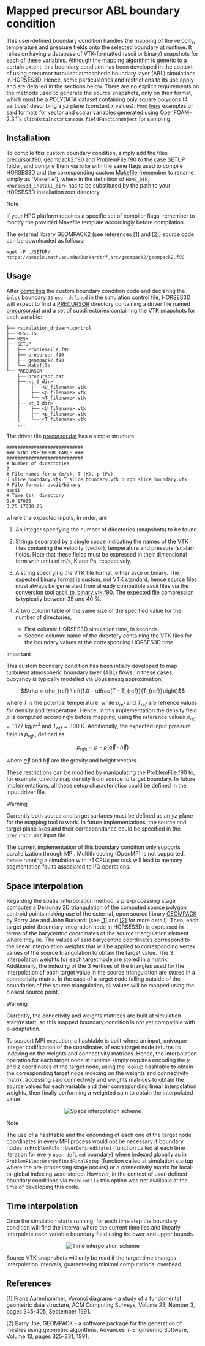 # Mapped precursor ABL boundary condition
This user-defined boundary condition handles the mapping of the velocity, temperature and pressure fields onto the selected boundary at runtime. It relies on having a database of VTK-formatted (ascii or binary) snapshots for each of these variables. Although the mapping algorithm is generic to a certain extent, this boundary condition has been developed in the context of using precursor turbulent atmospheric boundary layer (ABL) simulations in HORSES3D. Hence, some particularities and restrictions to its use apply and are detailed in the sections below. There are no explicit requirements on the methods used to generate the source snapshots, only on their format, which must be a POLYDATA dataset containing only square polygons (4 vertices) describing a $yz$ plane (constant $x$ values). Find [here](./PRECURSOR/17000/) examples of said formats for vector and scalar variables generated using OpenFOAM-2.3.1's `sliceDataInstantaneous` `fieldFunctionObject` for sampling.

## Installation
To compile this custom boundary condition, simply add the files [precursor.f90](./SETUP/precursor.f90), geompack2.f90 and [ProblemFile.f90](./SETUP/ProblemFile.f90) to the case [SETUP](./SETUP/) folder, and compile them via `make` with the same flags used to compile HORSES3D and the corresponding custom [Makefile](./SETUP/Makefile.iABL) (remember to rename simply as 'Makefile'), where in the definition of `HOME_DIR`, `<horses3d_install_dir>` has to be substituted by the path to your HORSES3D installation root directory.

>[!NOTE]
> If your HPC platform requires a specific set of compiler flags, remember to modify the provided Makefile template accordingly before compilation.

The external library GEOMPACK2 (see references [[1]](#1) and [[2]](#2)) source code can be downloaded as follows:

```
wget -P ./SETUP/ https://people.math.sc.edu/Burkardt/f_src/geompack2/geompack2.f90
```

## Usage
After [compiling](#installation) the custom boundary condition code and declaring the `inlet` boundary as `user-defined` in the simulation control file, HORSES3D will expect to find a [PRECURSOR](./PRECURSOR/) directory containing a driver file named [precursor.dat](./PRECURSOR/precursor.dat) and a set of subdirectories containing the VTK snapshots for each variable:

```
├── <simulation_driver>.control
├── RESULTS
├── MESH
├── SETUP
│   ├── ProblemFile.f90
│   ├── precursor.f90
│   ├── geompack2.f90
│   └── Makefile
└── PRECURSOR
    ├── precursor.dat
    ├── <t_0_dir>
    │    ├── <U_filename>.vtk
    │    ├── <p_filename>.vtk
    │    └── <T_filename>.vtk
    ├── <t_1_dir>
    │    ├── <U_filename>.vtk
    │    ├── <p_filename>.vtk
    │    └── <T_filename>.vtk
    ...
```
The driver file [precursor.dat](./PRECURSOR/precursor.dat) has a simple structure,

```
############################
### WIND PRECURSOR TABLE ###
############################
# Number of directories
2
# File names for u (m/s), T (K), p (Pa)
U_slice_boundary.vtk T_slice_boundary.vtk p_rgh_slice_boundary.vtk
# File format: ascii/binary
ascii
# Time (s), directory
0.0 17000
0.25 17000.25

```
where the expected inputs, in order, are

1. An integer specifying the number of directories (snapshots) to be found.

2. Strings separated by a single space indicating the names of the VTK files contaning the velocity (vector), temperature and pressure (scalar) fields. Note that these fields must be expressed in their dimensional form with units of m/s, K and Pa, respectively.

3. A string specifying the VTK file format, either ascii or binary. The expected binary format is custom, not VTK standard, hence source files must always be generated from already compatible ascii files via the conversion tool [ascii_to_binary_vtk.f90](./tools/ascii_to_binary_vtk.f90). The expected file compression is typically between 35 and 40 %.

4. A two column table of the same size of the specified value for the number of directories,
    * First column: HORSES3D simulation time, in seconds.
    * Second column: name of the directory containing the VTK files for the boundary values at the corresponding HORSES3D time.

>[!IMPORTANT]
>This custom boundary condition has been intially developed to map turbulent atmospheric boundary layer (ABL) flows. In these cases, buoyancy is typically modelled via Boussinesq approximation,
>
>$$\rho = \rho_{ref}  \left(1.0 - \dfrac{T - T_{ref}}{T_{ref}}\right)$$
>
>where $T$ is the potential temperature, while $\rho_{ref}$ and $T_{ref}$ are refrence values for density and temperature. Hence, in this implementation the density field $\rho$ is computed accordingly before mapping, using the reference values $\rho_{ref} = 1.177$ kg/m<sup>3</sup> and $T_{ref} = 300$ K. Additionally, the expected input pressure field is $p_{\textrm{rgh}}$, defined as
>
>$$p_{\textrm{rgh}} = p - \rho\left(\vec{g} \cdot \vec{h} \right)$$ 
>
>where $\vec{g}$ and $\vec{h}$ are the gravity and height vectors.
>
>These restrictions can be modified by manipulating the [ProblemFile.f90](./SETUP/ProblemFile.f90) to, for example, directly map density from source to target boundary. In future implementations, all these setup characteristics could be defined in the input driver file.

>[!WARNING]
>Currently both source and target surfaces must be defined as an $yz$ plane for the mapping tool to work. In future implementations, the source and target plane axes and their correspondance could be specified in the `precursor.dat` input file.
>
>The current implementation of this boundary condition only supports parallelization through MPI. Multithreading (OpenMP) is not supported, hence running a simulation with >1 CPUs per task will lead to memory segmentation faults associated to I/O operations.

## Space interpolation
Regarding the spatial interpolation method, a pre-processing stage computes a Delaunay 2D triangulation of the computed source polygon centroid points making use of the external, open source library [GEOMPACK](https://people.math.sc.edu/Burkardt/f_src/geompack/geompack.html) by Barry Joe and John Burkardt (see [[1]](#1) and [[2]](#2) for more detail). Then, each target point (boundary integration node in HORSES3D) is expressed in terms of the barycentric coordinates of the source triangulation element where they lie. The values of said barycentric coordinates correspond to the linear interpolation weights that will be applied to corresponding vertex values of the source triangulation to obtain the target value. The 3 interpolation weights for each target node are stored in a matrix. Additionally, the indexing of the 3 vertices of the triangles used for the interpolation of each target value in the source triangulation are stored in a connectivity matrix. In the case of a target node falling outside of the boundaries of the source triangulation, all values will be mapped using the closest source point.

>[!WARNING]
>Currently, the conectivity and weights matrices are built at simulation start/restart, so this mapped boundary condition is not yet compatible with p-adaptation.

To support MPI execution, a hashtable is built where an input, univoque integer codification of the coordinates of each target node returns its indexing on the weights and connectivity matrices. Hence, the interpolation operation for each target node at runtime simply requires encoding the $y$ and $z$ coordinates of the target node, using the lookup hashtable to obtain the corresponding target node indexing on the weights and connectivity matrix, accessing said connectivity and weights matrices to obtain the source values for each variable and their corresponding linear interpolation weights, then finally performing a weighted sum to obtain the interpolated value.

<p align="center">
   <img src="figures/triangulation.svg" alt="Space interpolation scheme">
</p>

>[!NOTE]
> The use of a hashtable and the enconding of each one of the target node coordinates in every MPI process would not be necessary if boundary nodes in `ProblemFile::UserDefinedState1` (function called at each time iteration for every `user-defined` boundary) where indexed globally as in `ProblemFile::UserDefinedFinalSetup` (function called at simulation startup where the pre-processing stage occurs) or a connectivity matrix for local-to-global indexing were stored. However, in the context of user-defined boundary conditions via `ProblemFile` this option was not available at the time of developing this code.

## Time interpolation
Once the simulation starts running, for each time step the boundary condition will find the interval where the current time lies and linearly interpolate each variable boundary field using its lower and upper bounds. 

<p align="center">
   <img src="figures/timeinterp.svg" alt="Time interpolation scheme">
</p>
Source VTK snapnshots will only be read if the target time changes interpolation intervals, guaranteeing minimal computational overhead.

## References
<a id="1">[1]</a> 
Franz Aurenhammer,
Voronoi diagrams - a study of a fundamental geometric data structure,
ACM Computing Surveys,
Volume 23, Number 3, pages 345-405, September 1991.

<a id="2">[2]</a>
Barry Joe,
GEOMPACK - a software package for the generation of meshes using geometric algorithms,
Advances in Engineering Software,
Volume 13, pages 325-331, 1991.